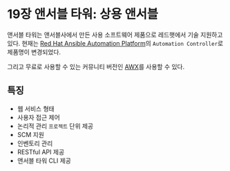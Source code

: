 # 19장 앤서블 타워: 상용 앤서블 

앤서블 타워는 앤서블사에서 만든 사용 소프트웨어 제품으로 레드햇에서 기술 지원하고 있다. 
현재는 [Red Hat Ansible Automation Platform](https://www.redhat.com/en/resources/ansible-automation-platform-datasheet?extIdCarryOver=true&sc_cid=701f2000001OH7YAAW)의 `Automation Controller`로 제품명이 변경되었다. 

그리고 무료로 사용할 수 있는 커뮤니티 버전인 [AWX](https://github.com/ansible/awx)를 사용할 수 있다. 

## 특징 
- 웹 서비스 형태
- 사용자 접근 제어 
- 논리적 관리 `프로젝트` 단위 제공
- SCM 지원 
- 인벤토리 관리
- RESTful API 제공 
- 앤서블 타워 CLI 제공     
